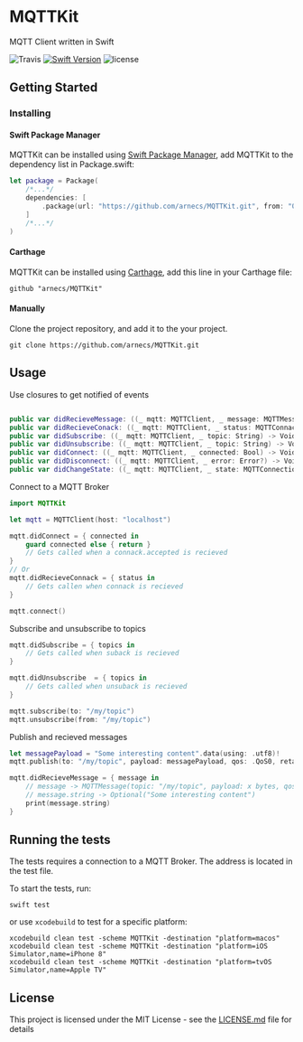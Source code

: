 # MQTTKit

MQTT Client written in Swift

![Travis](https://img.shields.io/travis/arnecs/MQTTKit.svg)
[![Swift Version](https://img.shields.io/badge/Swift-5.8-F16D39.svg?style=flat)](https://developer.apple.com/swift)
![license](https://img.shields.io/github/license/arnecs/MQTTKit.svg)

## Getting Started

### Installing

#### Swift Package Manager
MQTTKit can be installed using [Swift Package Manager](https://github.com/apple/swift-package-manager), add MQTTKit to the dependency list in Package.swift:

```Swift
let package = Package(
    /*...*/
    dependencies: [
        .package(url: "https://github.com/arnecs/MQTTKit.git", from: "0.1.0")
    ]
    /*...*/
)
```

#### Carthage

MQTTKit can be installed using [Carthage](https://github.com/Carthage/Carthage), add this line in your Carthage file:

```
github "arnecs/MQTTKit"
```

#### Manually
Clone the project repository, and add it to the your project.
```
git clone https://github.com/arnecs/MQTTKit.git
```

## Usage

Use closures to get notified of events
```Swift

public var didRecieveMessage: ((_ mqtt: MQTTClient, _ message: MQTTMessage) -> Void)?
public var didRecieveConack: ((_ mqtt: MQTTClient, _ status: MQTTConnackResponse) -> Void)?
public var didSubscribe: ((_ mqtt: MQTTClient, _ topic: String) -> Void)?
public var didUnsubscribe: ((_ mqtt: MQTTClient, _ topic: String) -> Void)?
public var didConnect: ((_ mqtt: MQTTClient, _ connected: Bool) -> Void)?
public var didDisconnect: ((_ mqtt: MQTTClient, _ error: Error?) -> Void)?
public var didChangeState: ((_ mqtt: MQTTClient, _ state: MQTTConnectionState) -> Void)?
```


Connect to a MQTT Broker
```Swift
import MQTTKit

let mqtt = MQTTClient(host: "localhost")

mqtt.didConnect = { connected in
    guard connected else { return }
    // Gets called when a connack.accepted is recieved
}
// Or
mqtt.didRecieveConnack = { status in
    // Gets callen when connack is recieved
}

mqtt.connect()
```

Subscribe and unsubscribe to topics
```Swift
mqtt.didSubscribe = { topics in
    // Gets called when suback is recieved
}

mqtt.didUnsubscribe  = { topics in
    // Gets called when unsuback is recieved
}

mqtt.subscribe(to: "/my/topic")
mqtt.unsubscribe(from: "/my/topic")

```


Publish and recieved messages
```swift
let messagePayload = "Some interesting content".data(using: .utf8)!
mqtt.publish(to: "/my/topic", payload: messagePayload, qos: .QoS0, retained: false)

mqtt.didRecieveMessage = { message in
    // message -> MQTTMessage(topic: "/my/topic", payload: x bytes, qos: MQTTKit.MQTTQoSLevel.QoS0, retained: false)
    // message.string -> Optional("Some interesting content")
    print(message.string)
}

```

## Running the tests
The tests requires a connection to a MQTT Broker. The address is located in the test file.

To start the tests, run:

```
swift test
```

or use `xcodebuild` to test for a specific platform:
```
xcodebuild clean test -scheme MQTTKit -destination "platform=macos"
xcodebuild clean test -scheme MQTTKit -destination "platform=iOS Simulator,name=iPhone 8"
xcodebuild clean test -scheme MQTTKit -destination "platform=tvOS Simulator,name=Apple TV"
```

## License

This project is licensed under the MIT License - see the [LICENSE.md](LICENSE.md) file for details
